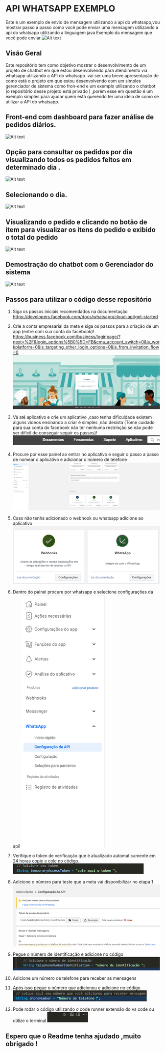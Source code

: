 #  API WHATSAPP EXEMPLO

Este é um exemplo de envio de  mensagem utilizando a api do whatsapp,vou mostrar passo a passo como você pode enviar uma mensagem utilizando a api do whatsapp utilizando a linguagem java
Exemplo da mensagem que você pode enviar 
![Alt text](<Imagem do WhatsApp de 2023-11-24 à(s) 17.59.26_b4d80be4.jpg>)


## Visão Geral  

Este repositório tem como objetivo mostrar o desenvolvimento de um projeto de chatbot em que estou desenvolvendo para atendimento via whatsapp utilizando a API do whatsapp.
vai ser uma breve apresentação de como está o projeto em que estou desenvolvendo com um simples gerenciador de sistema como fron-end e um exemplo utilizando o chatbot (o repositório desse projeto está privado ) ,porém esse em questão é um exemplo simples para ajudar quem está querendo ter uma ideia de como se utilizar a API do whatsapp.

## Front-end com dashboard para fazer análise de pedidos diários.
![Alt text](<Imagem do WhatsApp de 2023-11-22 à(s) 12.31.35_5a3dfdd0.jpg>)

## Opção para consultar os pedidos por dia visualizando todos os pedidos feitos em determinado dia .
![Alt text](<Imagem do WhatsApp de 2023-11-22 à(s) 12.32.43_3015fe3a.jpg>)

## Selecionando o dia.
![Alt text](<Imagem do WhatsApp de 2023-11-22 à(s) 12.33.12_6c57d9e0.jpg>)

## Visualizando o pedido e clicando no botão de item para visualizar os itens do pedido e exibido o total do pedido
![Alt text](<Imagem do WhatsApp de 2023-11-22 à(s) 12.34.30_f2850c82.jpg>)

## Demostração do chatbot com o Gerenciador do sistema
![Alt text](recortado202311241353.gif)


## Passos para utilizar o código desse repositório 
1. Siga os passos iniciais recomendados na documentação 
https://developers.facebook.com/docs/whatsapp/cloud-api/get-started

2. Crie a conta empresarial da meta e siga os passos para a criação de um app (entre com sua conta do facebook)! https://business.facebook.com/business/loginpage/?next=%2F&login_options%5B0%5D=FB&cma_account_switch=0&is_workplatform=0&is_targeting_other_login_options=0&is_from_invitation_flow=0
![Alt text](image.png)

2. Vá até aplicativo e crie um aplicativo ,caso tenha dificuldade existem alguns vídeos ensinando a criar é simples ,não desista (Tome cuidado para sua conta do facebook não ter nenhuma restrinção se não pode ser dificil de conseguir seguir os passos)!
![Alt text](image-1.png)

3. Procure por esse painel ao entrar no aplicativo e seguir o passo a passo de nomear o  aplicativo e adicionar o número de telefone 
![Alt text](image-2.png)

4. Caso não tenha adicionado o webhook ou whatsapp adicione ao aplicativo
![Alt text](image-3.png)

5. Dentro do painel procure por whatsapp e selecione configurações da api!
![Alt text](image-5.png)

6. Verifique o token de verificação que é atualizado automaticamente em 24 horas copie e cole no código.
![Alt text](image-4.png)

7. Adicione o número para teste que a meta vai disponibilizar no etapa 1
![Alt text](image-6.png)

8. Pegue o número de identificação e adicione no código 
![Alt text](image-11.png)


9. Adicione um número de telefone para receber as mensagens

10. Após isso pegue o número que adicionou e adicione no código
![Alt text](image-9.png)

11. Pode rodar o código utilizando o code runner extensão do vs code ou utilize o terminal 
![Alt text](image-10.png)


## Espero que o Readme tenha ajudado ,muito obrigado !
